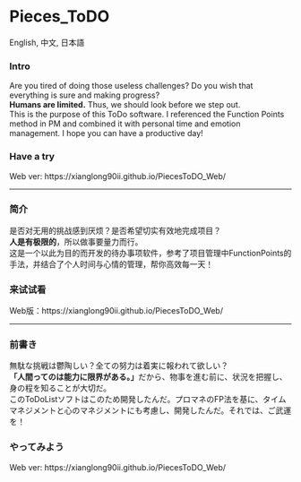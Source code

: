 # Pieces_ToDO
English, 中文, 日本語 
<h3>Intro</h3>
Are you tired of doing those useless challenges? Do you wish that everything is sure and making progress? <br>
<b>Humans are limited.</b> Thus, we should look before we step out.<br>
This is the purpose of this ToDo software. I referenced the Function Points method in PM and combined it with personal time and emotion management. I hope you can have a productive day!
<h3>Have a try</h3>
Web ver: https://xianglong90ii.github.io/PiecesToDO_Web/
<hr>
<h3>简介</h3>
是否对无用的挑战感到厌烦？是否希望切实有效地完成项目？<br><b>人是有极限的</b>，所以做事要量力而行。<br>这是一个以此为目的而开发的待办事项软件，参考了项目管理中FunctionPoints的手法，并结合了个人时间与心情的管理，帮你高效每一天！
<h3>来试试看</h3>
Web版：https://xianglong90ii.github.io/PiecesToDO_Web/
<hr>
<h3>前書き</h3>
無駄な挑戦は鬱陶しい？全ての努力は着実に報われて欲しい？<br>
<b>「人間ってのは能力に限界がある。」</b>だから、物事を進む前に、状況を把握し、身の程を知ることが大切だ。<br>このToDoListソフトはこのため開発したんだ。プロマネのFP法を基に、タイムマネジメントと心のマネジメントにも考慮し、開発したんだ。それでは、ご武運を！
<h3>やってみよう</h3>
Web ver: https://xianglong90ii.github.io/PiecesToDO_Web/
